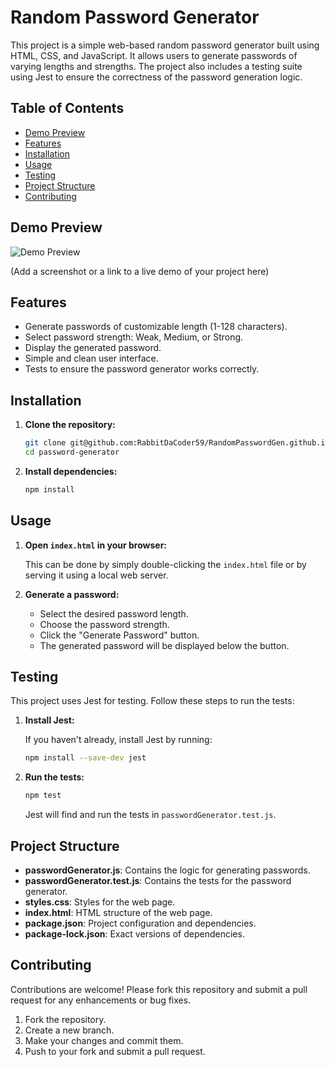 # Random Password Generator

This project is a simple web-based random password generator built using HTML, CSS, and JavaScript. It allows users to generate passwords of varying lengths and strengths. The project also includes a testing suite using Jest to ensure the correctness of the password generation logic.

## Table of Contents

- [Demo Preview](#demo-preview)
- [Features](#features)
- [Installation](#installation)
- [Usage](#usage)
- [Testing](#testing)
- [Project Structure](#project-structure)
- [Contributing](#contributing)

## Demo Preview

![Demo Preview](path/to/your/demo-preview.png)

(Add a screenshot or a link to a live demo of your project here)

## Features

- Generate passwords of customizable length (1-128 characters).
- Select password strength: Weak, Medium, or Strong.
- Display the generated password.
- Simple and clean user interface.
- Tests to ensure the password generator works correctly.

## Installation

1. **Clone the repository:**

   ```sh
   git clone git@github.com:RabbitDaCoder59/RandomPasswordGen.github.io.git1
   cd password-generator
   ```

2. **Install dependencies:**

   ```sh
   npm install
   ```

## Usage

1. **Open `index.html` in your browser:**

   This can be done by simply double-clicking the `index.html` file or by serving it using a local web server.

2. **Generate a password:**

   - Select the desired password length.
   - Choose the password strength.
   - Click the "Generate Password" button.
   - The generated password will be displayed below the button.

## Testing

This project uses Jest for testing. Follow these steps to run the tests:

1. **Install Jest:**

   If you haven't already, install Jest by running:

   ```sh
   npm install --save-dev jest
   ```

2. **Run the tests:**

   ```sh
   npm test
   ```

   Jest will find and run the tests in `passwordGenerator.test.js`.

## Project Structure

- **passwordGenerator.js**: Contains the logic for generating passwords.
- **passwordGenerator.test.js**: Contains the tests for the password generator.
- **styles.css**: Styles for the web page.
- **index.html**: HTML structure of the web page.
- **package.json**: Project configuration and dependencies.
- **package-lock.json**: Exact versions of dependencies.

## Contributing

Contributions are welcome! Please fork this repository and submit a pull request for any enhancements or bug fixes.

1. Fork the repository.
2. Create a new branch.
3. Make your changes and commit them.
4. Push to your fork and submit a pull request.
